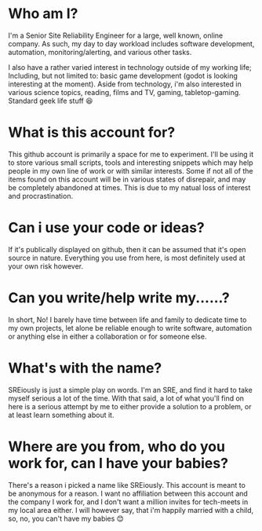 # Who am I?
I'm a Senior Site Reliability Engineer for a large, well known, online company.  As such, my day to day workload includes software development, automation, monitoring/alerting, and various other tasks.

I also have a rather varied interest in technology outside of my working life; Including, but not limited to: basic game development (godot is looking interesting at the moment).  Aside from technology, i'm also interested in various science topics, reading, films and TV, gaming, tabletop-gaming.  Standard geek life stuff :laughing:

# What is this account for?
This github account is primarily a space for me to experiment.  I'll be using it to store various small scripts, tools and interesting snippets which may help people in my own line of work or with similar interests.  Some if not all of the items found on this account will be in various states of disrepair, and may be completely abandoned at times.  This is due to my natual loss of interest and procrastination.

# Can i use your code or ideas?
If it's publically displayed on github, then it can be assumed that it's open source in nature.  Everything you use from here, is most definitely used at your own risk however.

# Can you write/help write my......?
In short, No!  I barely have time between life and family to dedicate time to my own projects, let alone be reliable enough to write software, automation or anything else in either a collaboration or for someone else.

# What's with the name?
SREiously is just a simple play on words.  I'm an SRE, and find it hard to take myself serious a lot of the time.  With that said, a lot of what you'll find on here is a serious attempt by me to either provide a solution to a problem, or at least learn something about it.

# Where are you from, who do you work for, can I have your babies?
There's a reason i picked a name like SREiously.  This account is meant to be anonymous for a reason.  I want no affiliation between this account and the company I work for, and I don't want a million invites for tech-meets in my local area either.  I will however say, that i'm happily married with a child, so, no, you can't have my babies :blush:
